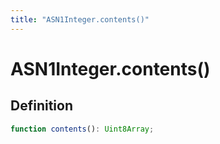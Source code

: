```yaml
---
title: "ASN1Integer.contents()"
---
```


# ASN1Integer.contents()

## Definition

```ts
function contents(): Uint8Array;
```
